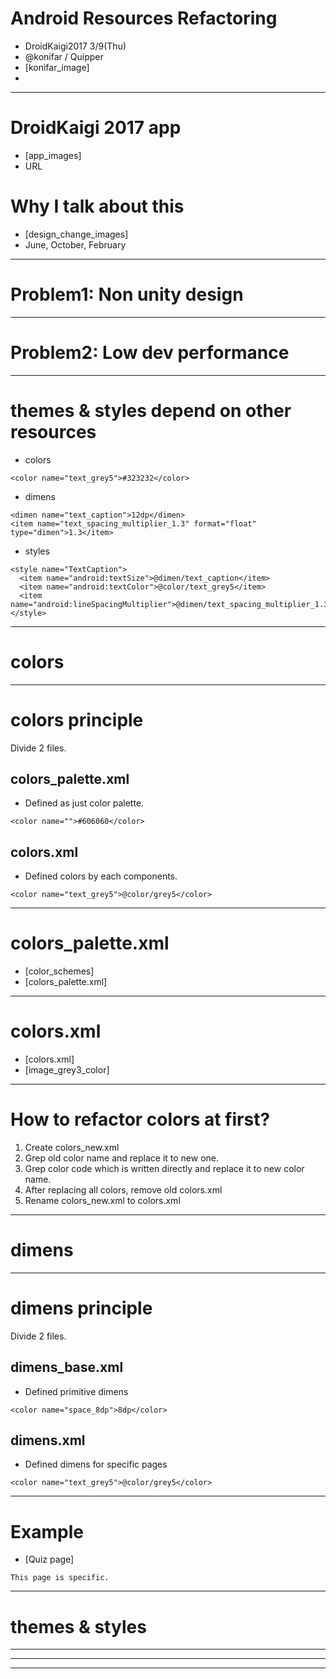   # Android Resources Refactoring
- DroidKaigi2017 3/9(Thu)
- @konifar / Quipper
- [konifar_image]
-

<!--
- Is it okay to start? Okay, let's get started!
Thank you for coming this session.
I'm Yusuke Konishi, my GitHub   and Twitter name is @konifar which icon is Draemon as you can see.
I'm working at Quipper Ltd., and sometimes create private project.
My recent project is this DroidKaigi official app.
-->

---

# DroidKaigi 2017 app
- [app_images]
- URL

<!--
This app is OSS on GitHub, and has many many contributors.
Are there any contributors in this room? Please raise your hand!
- Oh no, There is no body in this room, but I appreciate all contributors so much!
- Thanks you so much! I wanna talk with you after this session.

In fact, this app is the sample of this session.
If you don't mind, please watch out the GitHub repository.
-->

# Why I talk about this
- [design_change_images]
- June, October, February

<!--
Then, let's get started today's main theme.
This session title is "Android Resources Refactoring".
Why I want to talk this session?
I joined to Quipper Ltd at June last year, and I had changed the design 2 times for 8 months.
It was a little hard task because the resources were lawless.
You know, Text and margin size are written directly in layout,
There are so many colors and lawless styles. It looked like nightmare.

It was hard tasks. but after some try and errors, I found my best practice to manage resources.
So today, I want to talk about the best practice and the practical way to refactor the resources.
-->

---

# Problem1: Non unity design


---

# Problem2: Low dev performance

---

# themes & styles depend on other resources
- colors
```
<color name="text_grey5">#323232</color>
```

- dimens
```
<dimen name="text_caption">12dp</dimen>
<item name="text_spacing_multiplier_1.3" format="float" type="dimen">1.3</item>
```

- styles
```
<style name="TextCaption">
  <item name="android:textSize">@dimen/text_caption</item>
  <item name="android:textColor">@color/text_grey5</item>
  <item name="android:lineSpacingMultiplier">@dimen/text_spacing_multiplier_1.3</item>
</style>
```

<!--
As you know, the almost resources are in res/values directory.
In fact, there is dependencies between each resources.
As you can see, colors and dimens are defined in styles.
In other words, themes and styles are combination of the other resources.

So if you want to refactor the resources, it's better to modify colors and dimens at first.
-->

---

# colors

<!--
First, I'll talk about colors.
On Android, we can define colors to give a feeling of unity.
-->

---

# colors principle
Divide 2 files.

## colors_palette.xml
- Defined as just color palette.
```
<color name="">#606060</color>
```
## colors.xml
- Defined colors by each components.
```
<color name="text_grey5">@color/grey5</color>
```

<!--
There are many way to define colors.
I recommend to divide 2 files, colors_palette.xml and colors.xml.
colors_palette.xml defines the colors which are used in your App.
colors.xml is not mandatory. this defines the colors for each components. such as text and button.
-->

---

# colors_palette.xml
- [color_schemes]
- [colors_palette.xml]

<!--
Our designers created color scheme.
I created colors.xml from it.
I think the naming rule is the most important.
In my opinion, the color's name should be decided with the designers.
Because it's easier to understand when the design are given.
It becomes common color palette between engineers and designers.

If there is no designers in your company, I think any names can be okay.
Actually, in DroidKaigi app, I use the simple color name such as `blue`, `red` and `green`.
-->

---

# colors.xml
- [colors.xml]
- [image_grey3_color]


<!--
Why I need second color.xml?
Because sometimes same colors have different meanings.
As you can see, this text and button text color are same color.
But this button text color might be changed in the future.
If we use the color from colors_palette.xml, it's hard to change only button color.
So I define colors for each components.
-->

---

# How to refactor colors at first?
1. Create colors_new.xml
2. Grep old color name and replace it to new one.
3. Grep color code which is written directly and replace it to new color name.
4. After replacing all colors, remove old colors.xml
5. Rename colors_new.xml to colors.xml

<!--
When we start to refactor colors in my app, there might be old colors.
I think it's better to create other file like colors_new.xml and replace old colors to new colors one by one.
Grep and replace, Grep and replace. Sometimes there is strange colors which is not specified in new colors.
When I found it, I ask to the designers how I should do this strange colors. Most of them was replaced to similar color. In that sense, this is not exactly refactoring because I changed the design.
After replaced all colors, I removed old colors xml file and renamed new colors xml file.
-->

---

# dimens

<!--
After refactoring colors, next target is dimens.
As I explained before, colors and dimens are primitive resources.
-->

---

# dimens principle
Divide 2 files.

## dimens_base.xml
- Defined primitive dimens
```
<color name="space_8dp">8dp</color>
```
## dimens.xml
- Defined dimens for specific pages
```
<color name="text_grey5">@color/grey5</color>
```

<!--
As same with colors, I recommend to divide 2 files.
dimens_base defines basic dimens such as margin, text, list.
In other words, these dimens are for common component, not for specific pages.

On the other hand, dimens.xml is for specific pages
-->

---

# Example
- [Quiz page]
```
This page is specific.
```

---

# themes & styles

---



---

---
